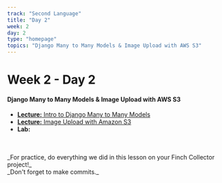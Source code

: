 ```yaml
---
track: "Second Language"
title: "Day 2"
week: 2
day: 2
type: "homepage"
topics: "Django Many to Many Models & Image Upload with AWS S3"
---
```



# Week 2 - Day 2

#### Django Many to Many Models & Image Upload with AWS S3

- [**Lecture:** Intro to Django Many to Many Models](/second-language/week-2/day-2/lecture-materials/intro-to-django-many-to-many-models) 
- [**Lecture:** Image Upload with Amazon S3](/second-language/week-2/day-2/lecture-materials/uploading-images-to-amazon-s3/)
- **Lab:**
<br>
<br>
_For practice, do everything we did in this lesson on your Finch Collector project!_
<br>
_Don't forget to make commits._

